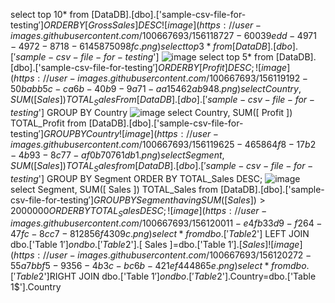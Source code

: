 select top 10* from [DataDB].[dbo].['sample-csv-file-for-testing$'] ORDER BY[ Gross Sales ] DESC
 ![image](https://user-images.githubusercontent.com/100667693/156118727-60039edd-4971-4972-8718-6145875098fc.png)
 select top 3 *from [DataDB].[ dbo].['sample-csv-file-for-testing$']
 ![image](https://user-images.githubusercontent.com/100667693/156119006-b16c8b4d-9420-4394-ac49-3ef747a94188.png)
 select top 5* from [DataDB].[dbo].['sample-csv-file-for-testing$']ORDER BY [ Profit ] DESC;
 ![image](https://user-images.githubusercontent.com/100667693/156119192-50babb5c-ca6b-40b9-9a71-aa15462ab948.png)
  select Country, SUM([  Sales ]) TOTAL_Sales From [DataDB].[dbo].['sample-csv-file-for-testing$'] GROUP BY Country
  ![image](https://user-images.githubusercontent.com/100667693/156119426-6c52d46d-d4f6-46b2-b96e-9c10722ab008.png)
 select Country, SUM([ Profit ])  TOTAL_Profit from [DataDB].[dbo].['sample-csv-file-for-testing$'] GROUP BY Country 
 ![image](https://user-images.githubusercontent.com/100667693/156119625-465864f8-17b2-4b93-8c77-af0b70761db1.png)
  select Segment, SUM([  Sales ]) TOTAL_Sales from [DataDB].[dbo].['sample-csv-file-for-testing$']  GROUP BY Segment ORDER BY TOTAL_Sales DESC;
  ![image](https://user-images.githubusercontent.com/100667693/156119788-a333da35-f439-4df7-a6b6-c5dc97edd026.png)
  select Segment, SUM([  Sales ]) TOTAL_Sales from [DataDB].[dbo].['sample-csv-file-for-testing$'] GROUP BY Segment having SUM([  Sales ])>2000000 ORDER BY TOTAL_Sales DESC;
  ![image](https://user-images.githubusercontent.com/100667693/156120011-e4fb33d9-f264-47fc-8cc7-812856f4309c.png)
select * from dbo.['Table 2$'] LEFT JOIN dbo.['Table 1$']on dbo.['Table 2$'].[  Sales ]=dbo.['Table 1$'].[  Sales ]
![image](https://user-images.githubusercontent.com/100667693/156120272-55a7bbf5-9356-4b3c-bc6b-421ef444865e.png)
 select*from dbo.['Table 2$']RIGHT JOIN dbo.['Table 1$']on dbo.['Table 2$'].Country=dbo.['Table 1$'].Country


 

  




 







 



